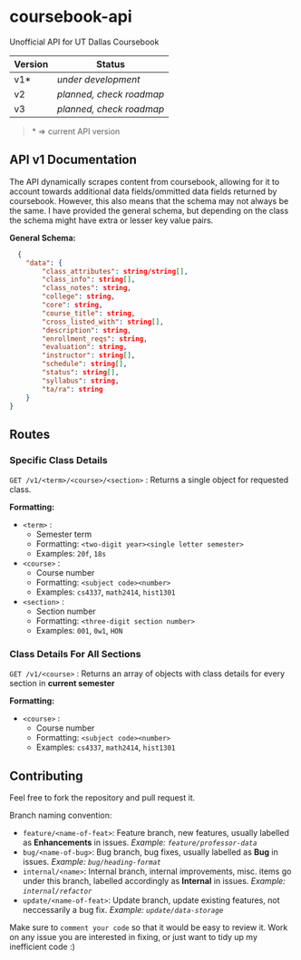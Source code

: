 # coursebook-api

Unofficial API for UT Dallas Coursebook

| Version | Status                   |
| ------- | ------------------------ |
| v1\*    | _under development_      |
| v2      | _planned, check roadmap_ |
| v3      | _planned, check roadmap_ |

> \* => current API version

## API v1 Documentation

The API dynamically scrapes content from coursebook, allowing for it to account towards additional data fields/ommitted data fields returned by coursebook. However, this also means that the schema may not always be the same. I have provided the general schema, but depending on the class the schema might have extra or lesser key value pairs.

**General Schema:**

```json
  {
    "data": {
        "class_attributes": string/string[],
        "class_info": string[],
        "class_notes": string,
        "college": string,
        "core": string,
        "course_title": string,
        "cross_listed_with": string[],
        "description": string,
        "enrollment_reqs": string,
        "evaluation": string,
        "instructor": string[],
        "schedule": string[],
        "status": string[],
        "syllabus": string,
        "ta/ra": string
    }
}
```

## Routes

### Specific Class Details

`GET /v1/<term>/<course>/<section>` : Returns a single object for requested class.

**Formatting:**

- `<term>` :
  - Semester term
  - Formatting: `<two-digit year><single letter semester>`
  - Examples: `20f`, `18s`
- `<course>` :
  - Course number
  - Formatting: `<subject code><number>`
  - Examples: `cs4337`, `math2414`, `hist1301`
- `<section>` :
  - Section number
  - Formatting: `<three-digit section number>`
  - Examples: `001`, `0w1`, `HON`

### Class Details For All Sections

`GET /v1/<course>` : Returns an array of objects with class details for every section in **current semester**

**Formatting:**

- `<course>` :
  - Course number
  - Formatting: `<subject code><number>`
  - Examples: `cs4337`, `math2414`, `hist1301`

## Contributing

Feel free to fork the repository and pull request it.

Branch naming convention:
- `feature/<name-of-feat>`: Feature branch, new features, usually labelled as **Enhancements** in issues. _Example: `feature/professor-data`_
- `bug/<name-of-bug>`: Bug branch, bug fixes, usually labelled as **Bug** in issues. _Example: `bug/heading-format`_
- `internal/<name>`: Internal branch, internal improvements, misc. items go under this branch, labelled accordingly as **Internal** in issues. _Example: `internal/refactor`_
- `update/<name-of-feat>`: Update branch, update existing features, not neccessarily a bug fix. _Example: `update/data-storage`_ 

Make sure to `comment your code` so that it would be easy to review it. Work on any issue you are interested in fixing, or just want to tidy up my inefficient code :)
